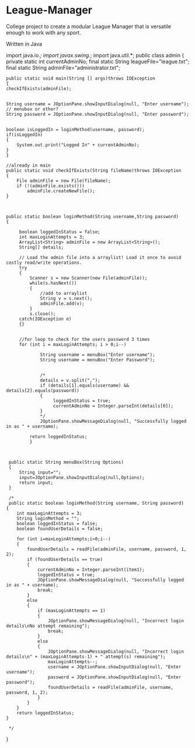 # League-Manager
College project to create a modular League Manager that is versatile enough to work with any sport.

Written in Java







import java.io.*;
import javax.swing.*;
import java.util.*;
public class admin
{
	private static int currentAdminNo;
	final static String leagueFile="league.txt";
	final static String adminFile="administrator.txt";
	

	
	public static void main(String [] args)throws IOException
	{
	checkIfExists(adminFile);
	
	
	String username = JOptionPane.showInputDialog(null, "Enter username"); // menubox or other?
	String password = JOptionPane.showInputDialog(null, "Enter password"); 
	
	
	boolean isLoggedIn = loginMethod(username, password);
	if(isLoggedIn)
	{
		System.out.print("Logged In" + currentAdminNo);
	}
	}
	
	//already in main
	public static void checkIfExists(String fileName)throws IOException
	{
		File adminFile = new File(fileName);
		if (!(adminFile.exists()))
			adminFile.createNewFile();
	}
	
	
	
	public static boolean loginMethod(String username,String password)
	{
	
	     boolean loggedInStatus = false;
		 int maxLoginAttempts = 3;
		 ArrayList<String> adminFile = new ArrayList<String>();
		 String[] details;
		 
         // Load the admin file into a arraylist! Load it once to avoid costly read/write operations.		 
		 try
		 {
		     Scanner s = new Scanner(new File(adminFile));
		     while(s.hasNext())
		     {
			     //add to arraylist
				 String v = s.next();
				 adminFile.add(v);
		     }
			 s.close();
		 catch(IOException e)
		 {}
		   	
	       
		 //for loop to check for the users password 3 times  
		 for (int i = maxLoginAttempts; i > 0;i--)
			 
		         String username = menuBox("Enter username");
		         String username = menuBox("Enter Password");
		         
				 
				 /*
		         details = v.split(","); 
		   	     if (details[1].equals(username) && details[2].equals(password))
                 { 
             		  loggedInStatus = true;
                      currentAdminNo = Integer.parseInt(details[0]);					   
              	 }
                 */
				 JOptionPane.showMessageDialog(null, "Successfully logged in as " + username);

             return loggedInStatus;				 
			 } 
         
	
	
     public static String menuBox(String Options)
	 {
		 String input="";
		 input=JOptionPane.showInputDialog(null,Options);
		 return input;
	 }
	 
	 /*
	 public static boolean loginMethod(String username, String password)
	{
		int maxLoginAttempts = 3;
		String loginMethod = "";
		boolean loggedInStatus = false;
		boolean foundUserDetails = false;
		
		for (int i=maxLoginAttempts;i>0;i--)
		{
			foundUserDetails = readFile(adminFile, username, password, 1, 2);
			if (foundUserDetails == true)
			{
				currentAdminNo = Integer.parseInt(item1);
				loggedInStatus = true;
				JOptionPane.showMessageDialog(null, "Successfully logged in as " + username);
				break;
			}
			else
			{
				if (maxLoginAttempts == 1)
				{
					JOptionPane.showMessageDialog(null, "Incorrect login details\nNo attempt remaining");
					break;
				}	
				else
				{
					JOptionPane.showMessageDialog(null, "Incorrect login details\n" + (maxLoginAttempts-1) + " attempt(s) remaining");
					maxLoginAttempts--;
					username = JOptionPane.showInputDialog(null, "Enter username");
					password = JOptionPane.showInputDialog(null, "Enter password");
					foundUserDetails = readFile(adminFile, username, password, 1, 2);
				}
			}
		}
		return loggedInStatus;
	}	
	
	 */

	

}
